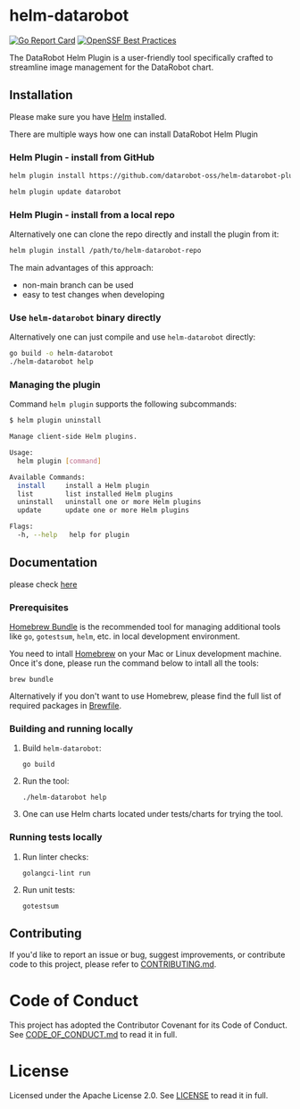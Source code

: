 # helm-datarobot

[![Go Report Card](https://goreportcard.com/badge/github.com/datarobot-oss/helm-datarobot-plugin)](https://goreportcard.com/report/github.com/datarobot-oss/helm-datarobot-plugin)
[![OpenSSF Best Practices](https://www.bestpractices.dev/projects/9785/badge)](https://www.bestpractices.dev/projects/9785)


The DataRobot Helm Plugin is a user-friendly tool specifically crafted to streamline image management for the DataRobot chart.

## Installation

Please make sure you have [Helm](https://helm.sh/) installed.

There are multiple ways how one can install DataRobot Helm Plugin

### Helm Plugin - install from GitHub

```sh
helm plugin install https://github.com/datarobot-oss/helm-datarobot-plugin.git
```

```sh
helm plugin update datarobot
```


### Helm Plugin - install from a local repo

Alternatively one can clone the repo directly and install the plugin from it:

```sh
helm plugin install /path/to/helm-datarobot-repo
```

The main advantages of this approach:
* non-main branch can be used
* easy to test changes when developing

### Use `helm-datarobot` binary directly

Alternatively one can just compile and use `helm-datarobot` directly:

```sh
go build -o helm-datarobot
./helm-datarobot help
```

### Managing the plugin

Command `helm plugin` supports the following subcommands:
```sh
$ helm plugin uninstall

Manage client-side Helm plugins.

Usage:
  helm plugin [command]

Available Commands:
  install     install a Helm plugin
  list        list installed Helm plugins
  uninstall   uninstall one or more Helm plugins
  update      update one or more Helm plugins

Flags:
  -h, --help   help for plugin
```

## Documentation

please check [here](./docs/helm-datarobot.md)

### Prerequisites

[Homebrew Bundle][homebrew-bundle] is the recommended tool for managing
additional tools like `go`, `gotestsum`, `helm`, etc. in local development
environment.

You need to intall [Homebrew][homebrew] on your Mac or Linux development
machine. Once it's done, please run the command below to intall all the tools:
```
brew bundle
```

Alternatively if you don't want to use Homebrew, please find the full list of
required packages in [Brewfile](./Brewfile).

[homebrew]: https://github.com/Homebrew/brew
[homebrew-bundle]: https://github.com/Homebrew/homebrew-bundle

### Building and running locally

1. Build `helm-datarobot`:
    ```
    go build
    ```
2. Run the tool:
    ```
    ./helm-datarobot help
    ```
3. One can use Helm charts located under tests/charts for trying the tool.

### Running tests locally

1. Run linter checks:
    ```
    golangci-lint run
    ```

2. Run unit tests:
    ```
    gotestsum
    ```


## Contributing

If you'd like to report an issue or bug, suggest improvements, or contribute code to this project, please refer to [CONTRIBUTING.md](CONTRIBUTING.md).

# Code of Conduct

This project has adopted the Contributor Covenant for its Code of Conduct.
See [CODE_OF_CONDUCT.md](CODE_OF_CONDUCT.md) to read it in full.

# License

Licensed under the Apache License 2.0.
See [LICENSE](LICENSE) to read it in full.
